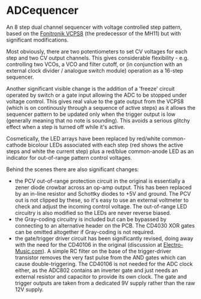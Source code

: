 # ADCequencer
An 8 step dual channel sequencer with voltage controlled step pattern, based on the [Fonitronik VCPS8](http://www.modular.fonik.de/pdf/VCPS8_doc_v2.pdf) (the predecessor of the MH11) but with significant modifications.

Most obviously, there are two potentiometers to set CV voltages for each step and two CV output channels. This gives considerable flexibility - e.g. controlling two VCOs, a VCO and filter cutoff, or (in conjunction with an external clock divider / analogue switch module) operation as a 16-step sequencer.

Another significant visible change is the addition of a 'freeze' circuit operated by switch or a gate input allowing the ADC to be stopped under voltage control. This gives real value to the gate output from the VCPS8 (which is on continously through a sequence of active steps) as it allows the sequencer pattern to be updated only when the trigger output is low (generally meaning that no note is sounding). This avoids a serious glitchy effect when a step is turned off while it's active.

Cosmetically, the LED arrays have been replaced by red/white common-cathode bicolour LEDs associated with each step (red shows the active steps and white the current step) plus a red/blue common-anode LED as an indicator for out-of-range pattern control voltages.

Behind the scenes there are also significant changes:
- the PCV out-of-range protection circuit in the original is essentially a zener diode crowbar across an op-amp output. This has been replaced by an in-line resistor and Schottky diodes to +5V and ground. The PCV out is not clipped by these, so it's easy to use an external voltmeter to check and adjust the incoming control voltage. The out-of-range LED circuitry is also modified so the LEDs are never reverse biased.
- the Gray-coding circuitry is included but can be bypassed by connecting to an alternative header on the PCB. The CD4030 XOR gates can be omitted altogether if Gray-coding is not required.
- the gate/trigger driver circuit has been significantly revised, doing away with the need for the CD40106 in the original (discussion at [Electro-Music.com](https://electro-music.com/forum/topic-52774-50.html)). A simple RC filter on the base of the trigger-driver transistor removes the very fast pulse from the AND gates which can cause double-triggering. The CD40106 is not needed for the ADC clock either, as the ADC802 contains an inverter gate and just needs an external resistor and capacitor to provide its own clock. The gate and trigger outputs are taken from a dedicated 9V supply rather than the raw 12V supply.

